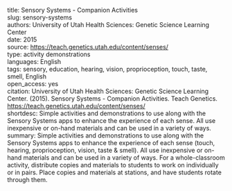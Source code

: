 title: Sensory Systems - Companion Activities  
slug: sensory-systems  
authors: University of Utah Health Sciences: Genetic Science Learning Center  
date: 2015  
source: https://teach.genetics.utah.edu/content/senses/  
type: activity demonstrations  
languages: English  
tags: sensory, education, hearing, vision, proprioception, touch, taste, smell, English  
open_access: yes  
citation: University of Utah Health Sciences: Genetic Science Learning Center. (2015). Sensory Systems - Companion Activities. Teach Genetics. https://teach.genetics.utah.edu/content/senses/  
shortdesc: Simple activities and demonstrations to use along with the Sensory Systems apps to enhance the experience of each sense. All use inexpensive or on-hand materials and can be used in a variety of ways.  
summary: Simple activities and demonstrations to use along with the Sensory Systems apps to enhance the experience of each sense (touch, hearing, proprioception, vision, taste & smell). All use inexpensive or on-hand materials and can be used in a variety of ways. For a whole-classroom activity, distribute copies and materials to students to work on individually or in pairs. Place copies and materials at stations, and have students rotate through them.  
